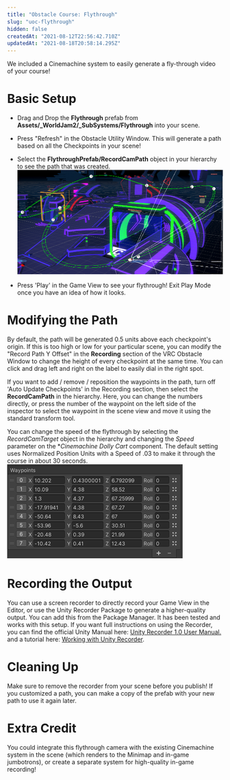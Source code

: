 ```yaml
---
title: "Obstacle Course: Flythrough"
slug: "uoc-flythrough"
hidden: false
createdAt: "2021-08-12T22:56:42.710Z"
updatedAt: "2021-08-18T20:58:14.295Z"
---
```

We included a Cinemachine system to easily generate a fly-through video of your course!

# Basic Setup
* Drag and Drop the **Flythrough** prefab from **Assets/_WorldJam2/_SubSystems/Flythrough** into your scene.
* Press "Refresh" in the Obstacle Utility Window. This will generate a path based on all the Checkpoints in your scene!
* Select the **FlythroughPrefab/RecordCamPath** object in your hierarchy to see the path that was created.
![uoc-flythrough-2114971-flythrough-path.png](/img/worlds/uoc-flythrough-2114971-flythrough-path.png)

* Press 'Play' in the Game View to see your flythrough! Exit Play Mode once you have an idea of how it looks.

# Modifying the Path

By default, the path will be generated 0.5 units above each checkpoint's origin. If this is too high or low for your particular scene, you can modify the "Record Path Y Offset" in the **Recording** section of the VRC Obstacle Window to change the height of every checkpoint at the same time. You can click and drag left and right on the label to easily dial in the right spot.

If you want to add / remove / reposition the waypoints in the path, turn off 'Auto Update Checkpoints' in the Recording section, then select the **RecordCamPath** in the hierarchy. Here, you can change the numbers directly, or press the number of the waypoint on the left side of the inspector to select the waypoint in the scene view and move it using the standard transform tool.

You can change the speed of the flythrough by selecting the *RecordCamTarget* object in the hierarchy and changing the _Speed_ parameter on the **Cinemachine Dolly Cart* component. The default setting uses Normalized Position Units with a Speed of .03 to make it through the course in about 30 seconds.
![uoc-flythrough-5f34a79-waypoints.png](/img/worlds/uoc-flythrough-5f34a79-waypoints.png)

# Recording the Output
You can use a screen recorder to directly record your Game View in the Editor, or use the Unity Recorder Package to generate a higher-quality output. You can add this from the Package Manager. It has been tested and works with this setup. If you want full instructions on using the Recorder, you can find the official Unity Manual here: [Unity Recorder 1.0 User Manual.](https://unitytech.github.io/unity-recorder/manual/index.html) and a tutorial here: [Working with Unity Recorder](https://learn.unity.com/tutorial/working-with-unity-recorder).

# Cleaning Up
Make sure to remove the recorder from your scene before you publish! If you customized a path, you can make a copy of the prefab with your new path to use it again later.

# Extra Credit
You could integrate this flythrough camera with the existing Cinemachine system in the scene (which renders to the Minimap and in-game jumbotrons), or create a separate system for high-quality in-game recording!